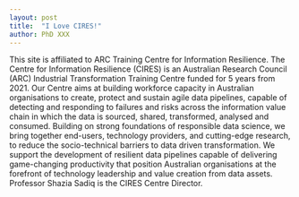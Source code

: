 ```yaml
---
layout: post
title:  "I Love CIRES!"
author: PhD XXX
---
```

This site is affiliated to ARC Training Centre for Information Resilience. The Centre for Information Resilience (CIRES) is an Australian Research Council (ARC) Industrial Transformation Training Centre funded for 5 years from 2021. Our Centre aims at building workforce capacity in Australian organisations to create, protect and sustain agile data pipelines, capable of detecting and responding to failures and risks across the information value chain in which the data is sourced, shared, transformed, analysed and consumed. Building on strong foundations of responsible data science, we bring together end-users, technology providers, and cutting-edge research, to reduce the socio-technical barriers to data driven transformation. We support the development of resilient data pipelines capable of delivering game-changing productivity that position Australian organisations at the forefront of technology leadership and value creation from data assets. Professor Shazia Sadiq is the CIRES Centre Director.

